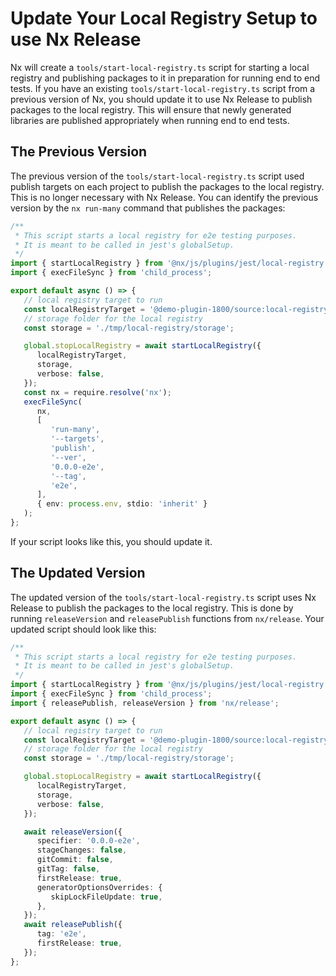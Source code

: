 # Update Your Local Registry Setup to use Nx Release

Nx will create a `tools/start-local-registry.ts` script for starting a local registry and publishing packages to it in preparation for running end to end tests. If you have an existing `tools/start-local-registry.ts` script from a previous version of Nx, you should update it to use Nx Release to publish packages to the local registry. This will ensure that newly generated libraries are published appropriately when running end to end tests.

## The Previous Version

The previous version of the `tools/start-local-registry.ts` script used publish targets on each project to publish the packages to the local registry. This is no longer necessary with Nx Release. You can identify the previous version by the `nx run-many` command that publishes the packages:

```typescript
/**
 * This script starts a local registry for e2e testing purposes.
 * It is meant to be called in jest's globalSetup.
 */
import { startLocalRegistry } from '@nx/js/plugins/jest/local-registry';
import { execFileSync } from 'child_process';

export default async () => {
   // local registry target to run
   const localRegistryTarget = '@demo-plugin-1800/source:local-registry';
   // storage folder for the local registry
   const storage = './tmp/local-registry/storage';

   global.stopLocalRegistry = await startLocalRegistry({
      localRegistryTarget,
      storage,
      verbose: false,
   });
   const nx = require.resolve('nx');
   execFileSync(
      nx,
      [
         'run-many',
         '--targets',
         'publish',
         '--ver',
         '0.0.0-e2e',
         '--tag',
         'e2e',
      ],
      { env: process.env, stdio: 'inherit' }
   );
};
```

If your script looks like this, you should update it.

## The Updated Version

The updated version of the `tools/start-local-registry.ts` script uses Nx Release to publish the packages to the local registry. This is done by running `releaseVersion` and `releasePublish` functions from `nx/release`. Your updated script should look like this:

```typescript
/**
 * This script starts a local registry for e2e testing purposes.
 * It is meant to be called in jest's globalSetup.
 */
import { startLocalRegistry } from '@nx/js/plugins/jest/local-registry';
import { execFileSync } from 'child_process';
import { releasePublish, releaseVersion } from 'nx/release';

export default async () => {
   // local registry target to run
   const localRegistryTarget = '@demo-plugin-1800/source:local-registry';
   // storage folder for the local registry
   const storage = './tmp/local-registry/storage';

   global.stopLocalRegistry = await startLocalRegistry({
      localRegistryTarget,
      storage,
      verbose: false,
   });

   await releaseVersion({
      specifier: '0.0.0-e2e',
      stageChanges: false,
      gitCommit: false,
      gitTag: false,
      firstRelease: true,
      generatorOptionsOverrides: {
         skipLockFileUpdate: true,
      },
   });
   await releasePublish({
      tag: 'e2e',
      firstRelease: true,
   });
};
```
